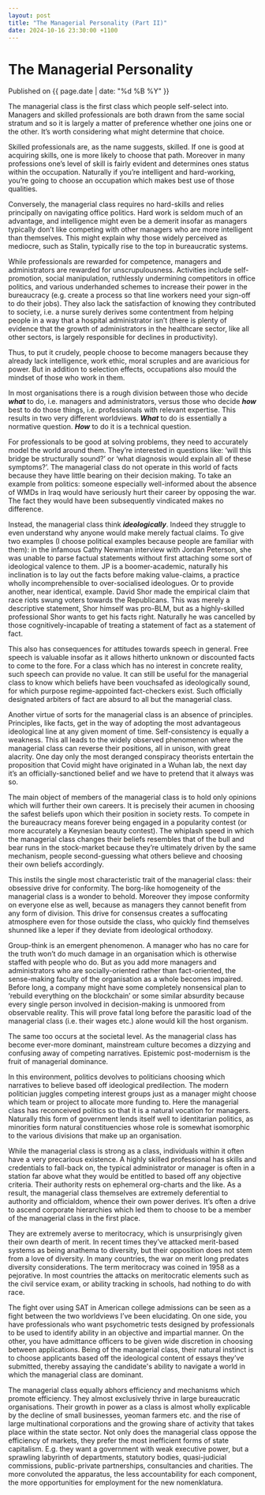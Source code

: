 ```yaml
---
layout: post
title: "The Managerial Personality (Part II)"
date: 2024-10-16 23:30:00 +1100
---
```


# The Managerial Personality

<span class="publish-date"> Published on {{ page.date | date: "%d %B %Y" }}

The managerial class is the first class which people self-select into. Managers and skilled professionals are both drawn from the same social stratum and so it is largely a matter of preference whether one joins one or the other. It’s worth considering what might determine that choice.

Skilled professionals are, as the name suggests, skilled. If one is good at acquiring skills, one is more likely to choose that path. Moreover in many professions one’s level of skill is fairly evident and determines ones status within the occupation. Naturally if you’re intelligent and hard-working, you’re going to choose an occupation which makes best use of those qualities. 

Conversely, the managerial class requires no hard-skills and relies principally on navigating office politics. Hard work is seldom much of an advantage, and intelligence might even be a demerit insofar as managers typically don’t like competing with other managers who are more intelligent than themselves. This might explain why those widely perceived as mediocre, such as Stalin, typically rise to the top in bureaucratic systems.

While professionals are rewarded for competence, managers and administrators are rewarded for unscrupulousness. Activities include self-promotion, social manipulation, ruthlessly undermining competitors in office politics, and various underhanded schemes to increase their power in the bureaucracy (e.g. create a process so that line workers need your sign-off to do their jobs). They also lack the satisfaction of knowing they contributed to society, i.e. a nurse surely derives some contentment from helping people in a way that a hospital administrator isn’t (there is plenty of evidence that the growth of administrators in the healthcare sector, like all other sectors, is largely responsible for declines in productivity).

Thus, to put it crudely, people choose to become managers because they already lack intelligence, work ethic, moral scruples and are avaricious for power. But in addition to selection effects, occupations also mould the mindset of those who work in them.

In most organisations there is a rough division between those who decide ***what*** to do, i.e. managers and administrators, versus those who decide ***how*** best to do those things, i.e. professionals with relevant expertise. This results in two very different worldviews. ***What*** to do is essentially a normative question. ***How*** to do it is a technical question. 

For professionals to be good at solving problems, they need to accurately model the world around them. They’re interested in questions like: ‘will this bridge be structurally sound?’ or ‘what diagnosis would explain all of these symptoms?’. The managerial class do not operate in this world of facts because they have little bearing on their decision making. To take an example from politics: someone especially well-informed about the absence of WMDs in Iraq would have seriously hurt their career by opposing the war. The fact they would have been subsequently vindicated makes no difference.

Instead, the managerial class think ***ideologically***. Indeed they struggle to even understand why anyone would make merely factual claims. To give two examples (I choose political examples because people are familiar with them): in the infamous Cathy Newman interview with Jordan Peterson, she was unable to parse factual statements without first attaching some sort of ideological valence to them. JP is a boomer-academic, naturally his inclination is to lay out the facts before making value-claims, a practice wholly incomprehensible to over-socialised ideologues. Or to provide another, near identical, example. David Shor made the empirical claim that race riots swung voters towards the Republicans. This was merely a descriptive statement, Shor himself was pro-BLM, but as a highly-skilled professional Shor wants to get his facts right. Naturally he was cancelled by those cognitively-incapable of treating a statement of fact as a statement of fact. 

This also has consequences for attitudes towards speech in general. Free speech is valuable insofar as it allows hitherto unknown or discounted facts to come to the fore. For a class which has no interest in concrete reality, such speech can provide no value. It can still be useful for the managerial class to know which beliefs have been vouchsafed as ideologically sound, for which purpose regime-appointed fact-checkers exist. Such officially designated arbiters of fact are absurd to all but the managerial class.

Another virtue of sorts for the managerial class is an absence of principles. Principles, like facts, get in the way of adopting the most advantageous ideological line at any given moment of time. Self-consistency is equally a weakness. This all leads to the widely observed phenomenon where the managerial class can reverse their positions, all in unison, with great alacrity. One day only the most deranged conspiracy theorists entertain the proposition that Covid might have originated in a Wuhan lab, the next day it’s an officially-sanctioned belief and we have to pretend that it always was so. 

The main object of members of the managerial class is to hold only opinions which will further their own careers. It is precisely their acumen in choosing the safest beliefs upon which their position in society rests. To compete in the bureaucracy means forever being engaged in a popularity contest (or more accurately a Keynesian beauty contest). The whiplash speed in which the managerial class changes their beliefs resembles that of the bull and bear runs in the stock-market because they’re ultimately driven by the same mechanism, people second-guessing what others believe and choosing their own beliefs accordingly. 

This instils the single most characteristic trait of the managerial class: their obsessive drive for conformity. The borg-like homogeneity of the managerial class is a wonder to behold. Moreover they impose conformity on everyone else as well, because as managers they cannot benefit from any form of division. This drive for consensus creates a suffocating atmosphere even for those outside the class, who quickly find themselves shunned like a leper if they deviate from ideological orthodoxy.

Group-think is an emergent phenomenon. A manager who has no care for the truth won’t do much damage in an organisation which is otherwise staffed with people who do. But as you add more managers and administrators who are socially-oriented rather than fact-oriented, the sense-making faculty of the organisation as a whole becomes impaired. Before long, a company might have some completely nonsensical plan to ‘rebuild everything on the blockchain’ or some similar absurdity because every single person involved in decision-making is unmoored from observable reality. This will prove fatal long before the parasitic load of the managerial class (i.e. their wages etc.) alone would kill the host organism. 

The same too occurs at the societal level. As the managerial class has become ever-more dominant, mainstream culture becomes a dizzying and confusing away of competing narratives. Epistemic post-modernism is the fruit of managerial dominance. 

In this environment, politics devolves to politicians choosing which narratives to believe based off ideological predilection. The modern politician juggles competing interest groups just as a manager might choose which team or project to allocate more funding to. Here the managerial class has reconceived politics so that it is a natural vocation for managers. Naturally this form of government lends itself well to identitarian politics, as minorities form natural constituencies whose role is somewhat isomorphic to the various divisions that make up an organisation. 

While the managerial class is strong as a class, individuals within it often have a very precarious existence. A highly skilled professional has skills and credentials to fall-back on, the typical administrator or manager is often in a station far above what they would be entitled to based off any objective criteria. Their authority rests on ephemeral org-charts and the like. As a result, the managerial class themselves are extremely deferential to authority and officialdom, whence their own power derives. It’s often a drive to ascend corporate hierarchies which led them to choose to be a member of the managerial class in the first place. 

They are extremely averse to meritocracy, which is unsurprisingly given their own dearth of merit. In recent times they’ve attacked merit-based systems as being anathema to diversity, but their opposition does not stem from a love of diversity. In many countries, the war on merit long predates diversity considerations. The term meritocracy was coined in 1958 as a pejorative. In most countries the attacks on meritocratic elements such as the civil service exam, or ability tracking in schools, had nothing to do with race.

The fight over using SAT in American college admissions can be seen as a fight between the two worldviews I’ve been elucidating. On one side, you have professionals who want psychometric tests designed by professionals to be used to identify ability in an objective and impartial manner. On the other, you have admittance officers to be given wide discretion in choosing between applications. Being of the managerial class, their natural instinct is to choose applicants based off the ideological content of essays they’ve submitted, thereby assaying the candidate's ability to navigate a world in which the managerial class are dominant.

The managerial class equally abhors efficiency and mechanisms which promote efficiency. They almost exclusively thrive in large bureaucratic organisations. Their growth in power as a class is almost wholly explicable by the decline of small businesses, yeoman farmers etc. and the rise of large multinational corporations and the growing share of activity that takes place within the state sector. Not only does the managerial class oppose the efficiency of markets, they prefer the most inefficient forms of state capitalism. E.g. they want a government with weak executive power, but a sprawling labyrinth of departments, statutory bodies, quasi-judicial commissions, public-private partnerships, consultancies and charities. The more convoluted the apparatus, the less accountability for each component, the more opportunities for employment for the new nomenklatura.

